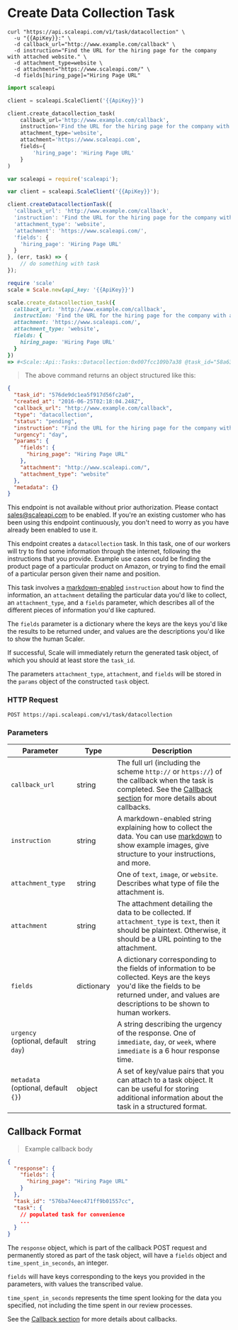 # Create Data Collection Task

```shell
curl "https://api.scaleapi.com/v1/task/datacollection" \
  -u "{{ApiKey}}:" \
  -d callback_url="http://www.example.com/callback" \
  -d instruction="Find the URL for the hiring page for the company with attached website." \
  -d attachment_type=website \
  -d attachment="https://www.scaleapi.com/" \
  -d fields[hiring_page]="Hiring Page URL"
```

```python
import scaleapi

client = scaleapi.ScaleClient('{{ApiKey}}')

client.create_datacollection_task(
    callback_url='http://www.example.com/callback',
    instruction='Find the URL for the hiring page for the company with attached website.',
    attachment_type='website',
    attachment='https://www.scaleapi.com',
    fields={
        'hiring_page': 'Hiring Page URL'
    }
)
```

```javascript
var scaleapi = require('scaleapi');

var client = scaleapi.ScaleClient('{{ApiKey}}');

client.createDatacollectionTask({
  'callback_url': 'http://www.example.com/callback',
  'instruction': 'Find the URL for the hiring page for the company with attached website.',
  'attachment_type': 'website',
  'attachment': 'https://www.scaleapi.com/',
  'fields': {
    'hiring_page': 'Hiring Page URL'
  }
}, (err, task) => {
    // do something with task
});
```

```ruby
require 'scale'
scale = Scale.new(api_key: '{{ApiKey}}')

scale.create_datacollection_task({
  callback_url: 'http://www.example.com/callback',
  instruction: 'Find the URL for the hiring page for the company with attached website.',
  attachment: 'https://www.scaleapi.com/',
  attachment_type: 'website',
  fields: {
    hiring_page: 'Hiring Page URL'
  }
})
=> #<Scale::Api::Tasks::Datacollection:0x007fcc109b7a38 @task_id="58a63649aa9d139b20a42531", @type="datacollection", @instruction="Find the URL for the hiring page for the company with attached website.", @params={"fields"=>{"hiring_page"=>"Hiring Page URL"}, "attachment"=>"https://www.scaleapi.com/", "attachment_type"=>"website"}, @urgency="day", @response=nil, @callback_url="http://www.example.com/callback", @created_at=2017-02-16 23:31:21 UTC, @status="pending", @completed_at=nil, @callback_succeeded_at=nil, @metadata={}>
```

> The above command returns an object structured like this:

```json
{
  "task_id": "576de9dc1ea5f917d56fc2a0",
  "created_at": "2016-06-25T02:18:04.248Z",
  "callback_url": "http://www.example.com/callback",
  "type": "datacollection",
  "status": "pending",
  "instruction": "Find the URL for the hiring page for the company with attached website.",
  "urgency": "day",
  "params": {
    "fields": {
      "hiring_page": "Hiring Page URL"
    },
    "attachment": "http://www.scaleapi.com/",
    "attachment_type": "website"
  },
  "metadata": {}
}
```

<aside class="notice">
This endpoint is not available without prior authorization.  Please contact <a href="mailto:sales@scaleapi.com">sales@scaleapi.com</a> to be enabled.  If you're an existing customer who has been using this endpoint continuously, you don't need to worry as you have already been enabled to use it.
</aside>

This endpoint creates a `datacollection` task. In this task, one of our workers will try to find some information through the internet, following the instructions that you provide. Example use cases could be finding the product page of a particular product on Amazon, or trying to find the email of a particular person given their name and position.

This task involves a [markdown-enabled](https://github.com/adam-p/markdown-here/wiki/Markdown-Cheatsheet) `instruction` about how to find the information, an `attachment` detailing the particular data you'd like to collect, an `attachment_type`, and a `fields` parameter, which describes all of the different pieces of information you'd like captured.

The `fields` parameter is a dictionary where the keys are the keys you'd like the results to be returned under, and values are the descriptions you'd like to show the human Scaler.

If successful, Scale will immediately return the generated task object, of which you should at least store the `task_id`.

The parameters `attachment_type`, `attachment`, and `fields` will be stored in the `params` object of the constructed `task` object.

### HTTP Request

`POST https://api.scaleapi.com/v1/task/datacollection`

### Parameters

Parameter | Type | Description
--------- | ---- | -------
`callback_url` | string | The full url (including the scheme `http://` or `https://`) of the callback when the task is completed. See the [Callback section](#callbacks) for more details about callbacks.
`instruction` | string | A markdown-enabled string explaining how to collect the data. You can use [markdown](https://github.com/adam-p/markdown-here/wiki/Markdown-Cheatsheet) to show example images, give structure to your instructions, and more.
`attachment_type` | string | One of `text`, `image`, or `website`. Describes what type of file the attachment is.
`attachment` | string | The attachment detailing the data to be collected. If `attachment_type` is `text`, then it should be plaintext. Otherwise, it should be a URL pointing to the attachment.
`fields` | dictionary | A dictionary corresponding to the fields of information to be collected. Keys are the keys you'd like the fields to be returned under, and values are descriptions to be shown to human workers.
`urgency` (optional, default `day`) | string | A string describing the urgency of the response. One of `immediate`, `day`, or `week`, where `immediate` is a 6 hour response time.
`metadata` (optional, default `{}`) | object | A set of key/value pairs that you can attach to a task object. It can be useful for storing additional information about the task in a structured format.

## Callback Format

> Example callback body

```json
{
  "response": {
    "fields": {
      "hiring_page": "Hiring Page URL"
    }
  },
  "task_id": "576ba74eec471ff9b01557cc",
  "task": {
    // populated task for convenience
    ...
  }
}
```

The `response` object, which is part of the callback POST request and permanently stored as part of the task object, will have a `fields` object and `time_spent_in_seconds`, an integer.

`fields` will have keys corresponding to the keys you provided in the parameters, with values the transcribed value.

`time_spent_in_seconds` represents the time spent looking for the data you specified, not including the time spent in our review processes.

<aside class="notice">
See the <a href="#callbacks">Callback section</a> for more details about callbacks.
</aside>
